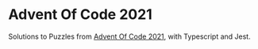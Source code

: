 # Advent Of Code 2021
Solutions to Puzzles from [Advent Of Code 2021](https://adventofcode.com/2021), with Typescript and Jest.
